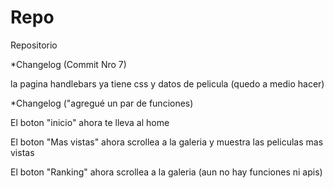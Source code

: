 # Repo
Repositorio

*Changelog (Commit Nro 7)

la pagina handlebars ya tiene css y datos de pelicula (quedo a medio hacer)


*Changelog ("agregué un par de funciones)

El boton "inicio" ahora te lleva al home

El boton "Mas vistas" ahora scrollea a la galeria y muestra las peliculas mas vistas

El boton "Ranking" ahora scrollea a la galeria (aun no hay funciones ni apis)

